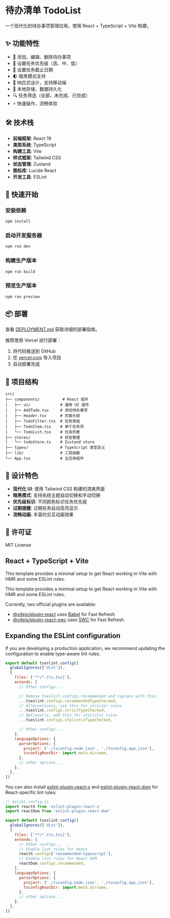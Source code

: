 # 待办清单 TodoList

一个现代化的待办事项管理应用，使用 React + TypeScript + Vite 构建。

## ✨ 功能特性

- 📝 添加、编辑、删除待办事项
- 🎯 设置任务优先级（高、中、低）
- 📅 设置任务截止日期
- 🌓 暗黑模式支持
- 📱 响应式设计，支持移动端
- 💾 本地存储，数据持久化
- 🔍 任务筛选（全部、未完成、已完成）
- ⚡ 快速操作，流畅体验

## 🛠️ 技术栈

- **前端框架**: React 19
- **类型系统**: TypeScript
- **构建工具**: Vite
- **样式框架**: Tailwind CSS
- **状态管理**: Zustand
- **图标库**: Lucide React
- **开发工具**: ESLint

## 🚀 快速开始

### 安装依赖
```bash
npm install
```

### 启动开发服务器
```bash
npm run dev
```

### 构建生产版本
```bash
npm run build
```

### 预览生产版本
```bash
npm run preview
```

## 📦 部署

查看 [DEPLOYMENT.md](./DEPLOYMENT.md) 获取详细的部署指南。

推荐使用 Vercel 进行部署：
1. 将代码推送到 GitHub
2. 在 [vercel.com](https://vercel.com) 导入项目
3. 自动部署完成

## 📁 项目结构

```
src/
├── components/          # React 组件
│   ├── ui/             # 通用 UI 组件
│   ├── AddTodo.tsx     # 添加待办事项
│   ├── Header.tsx      # 页面头部
│   ├── TodoFilter.tsx  # 任务筛选
│   ├── TodoItem.tsx    # 单个任务项
│   └── TodoList.tsx    # 任务列表
├── stores/             # 状态管理
│   └── todoStore.ts    # Zustand store
├── types/              # TypeScript 类型定义
├── lib/                # 工具函数
└── App.tsx             # 主应用组件
```

## 🎨 设计特色

- **现代化 UI**: 使用 Tailwind CSS 构建的清爽界面
- **暗黑模式**: 支持系统主题自动切换和手动切换
- **优先级标识**: 不同颜色标识任务优先级
- **过期提醒**: 过期任务自动高亮显示
- **流畅动画**: 丰富的交互动画效果

## 📄 许可证

MIT License

## React + TypeScript + Vite

This template provides a minimal setup to get React working in Vite with HMR and some ESLint rules.

This template provides a minimal setup to get React working in Vite with HMR and some ESLint rules.

Currently, two official plugins are available:

- [@vitejs/plugin-react](https://github.com/vitejs/vite-plugin-react/blob/main/packages/plugin-react) uses [Babel](https://babeljs.io/) for Fast Refresh
- [@vitejs/plugin-react-swc](https://github.com/vitejs/vite-plugin-react/blob/main/packages/plugin-react-swc) uses [SWC](https://swc.rs/) for Fast Refresh

## Expanding the ESLint configuration

If you are developing a production application, we recommend updating the configuration to enable type-aware lint rules:

```js
export default tseslint.config([
  globalIgnores(['dist']),
  {
    files: ['**/*.{ts,tsx}'],
    extends: [
      // Other configs...

      // Remove tseslint.configs.recommended and replace with this
      ...tseslint.configs.recommendedTypeChecked,
      // Alternatively, use this for stricter rules
      ...tseslint.configs.strictTypeChecked,
      // Optionally, add this for stylistic rules
      ...tseslint.configs.stylisticTypeChecked,

      // Other configs...
    ],
    languageOptions: {
      parserOptions: {
        project: ['./tsconfig.node.json', './tsconfig.app.json'],
        tsconfigRootDir: import.meta.dirname,
      },
      // other options...
    },
  },
])
```

You can also install [eslint-plugin-react-x](https://github.com/Rel1cx/eslint-react/tree/main/packages/plugins/eslint-plugin-react-x) and [eslint-plugin-react-dom](https://github.com/Rel1cx/eslint-react/tree/main/packages/plugins/eslint-plugin-react-dom) for React-specific lint rules:

```js
// eslint.config.js
import reactX from 'eslint-plugin-react-x'
import reactDom from 'eslint-plugin-react-dom'

export default tseslint.config([
  globalIgnores(['dist']),
  {
    files: ['**/*.{ts,tsx}'],
    extends: [
      // Other configs...
      // Enable lint rules for React
      reactX.configs['recommended-typescript'],
      // Enable lint rules for React DOM
      reactDom.configs.recommended,
    ],
    languageOptions: {
      parserOptions: {
        project: ['./tsconfig.node.json', './tsconfig.app.json'],
        tsconfigRootDir: import.meta.dirname,
      },
      // other options...
    },
  },
])
```
